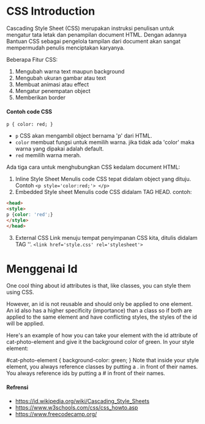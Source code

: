 # CSS Introduction

Cascading Style Sheet (CSS) merupakan instruksi penulisan untuk mengatur tata letak dan penampilan document HTML. Dengan adannya Bantuan CSS sebagai pengelola tampilan dari document akan sangat mempermudah penulis menciptakan karyanya. 

Beberapa Fitur CSS:
1. Mengubah warna text maupun background
1. Mengubah ukuran gambar atau text
1. Membuat animasi atau effect
1. Mengatur penempatan object
1. Memberikan border

#### Contoh code CSS
`p { color: red; }`
- `p` CSS akan mengambil object bernama 'p' dari HTML.
- `color` membuat fungsi untuk memilih warna. jika tidak ada 'color' maka warna yang dipakai adalah default.
- `red` memilih warna merah.

Ada tiga cara untuk menghubungkan CSS kedalam document HTML:
1. Inline Style Sheet
Menulis code CSS tepat didalam object yang dituju.
Contoh `<p style='color:red;'> </p>` 
2. Embedded Style sheet
Menulis code CSS didalam TAG HEAD.
contoh:
```html
<head>
<style>
p {color: 'red';}
</style>
</head>
```
3. External CSS
Link menuju tempat penyimpanan CSS kita, ditulis didalam TAG '<head>'.
`<link href='style.css' rel='stylesheet'>`
  
# Menggenai Id
  
One cool thing about id attributes is that, like classes, you can style them using CSS.

However, an id is not reusable and should only be applied to one element. An id also has a higher specificity (importance) than a class so if both are applied to the same element and have conflicting styles, the styles of the id will be applied.

Here's an example of how you can take your element with the id attribute of cat-photo-element and give it the background color of green. In your style element:

#cat-photo-element {
  background-color: green;
}
Note that inside your style element, you always reference classes by putting a . in front of their names. You always reference ids by putting a # in front of their names.

#### Refrensi
- https://id.wikipedia.org/wiki/Cascading_Style_Sheets
- https://www.w3schools.com/css/css_howto.asp
- https://www.freecodecamp.org/

